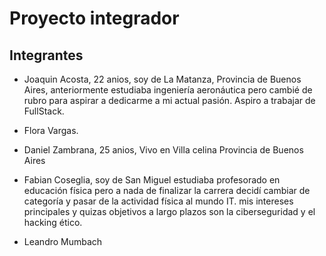 # Proyecto integrador
## Integrantes
- Joaquin Acosta, 22 anios, soy de La Matanza, Provincia de Buenos Aires, anteriormente estudiaba ingeniería aeronáutica pero cambié de rubro para aspirar a dedicarme a mi actual pasión. Aspiro a trabajar de FullStack.

- Flora Vargas.

- Daniel Zambrana, 25 anios, Vivo en Villa celina Provincia de Buenos Aires

- Fabian Coseglia, soy de San Miguel estudiaba profesorado en educación física pero a nada de finalizar la carrera decidí cambiar de categoría y pasar de la actividad física al mundo IT.
mis intereses principales y quizas objetivos a largo plazos son la ciberseguridad y el hacking ético. 

- Leandro Mumbach
